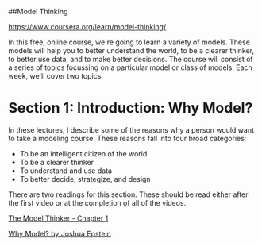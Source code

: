 ##Model Thinking

<https://www.coursera.org/learn/model-thinking/>


In this free, online course, we're going to learn a variety of models. These models will help you to better understand the world, to be a clearer thinker, to better use data, and to make better decisions. The course will consist of a series of topics focussing on a particular model or class of models. Each week, we'll cover two topics.


Section 1: Introduction: Why Model?
===================================

In these lectures, I describe some of the reasons why a person would want to take a modeling course. These reasons fall into four broad categories:

- To be an intelligent citizen of the world
- To be a clearer thinker
- To understand and use data
- To better decide, strategize, and design

There are two readings for this section. These should be read either after the first video or at the completion of all of the videos.

[The Model Thinker - Chapter 1](https://d3c33hcgiwev3.cloudfront.net/_6f8e45cf186f34e27f25194108e86acc_modelthinking_01.01_Why_Model.pdf?Expires=1495324800&Signature=h7PCVdJudsdjBM9rePIi16ZHDuK~p7t9BoPdcWXbLwx6mkKSEz9GN2DMcHurRWaPE97MHZgoT0JFdDEOUsgT--kImXHs5pwrasvSscncPQbETFExl3jO65VHTtElrNfUlDu0J-xve3qBpu5Iavy~NHZiqf9XT0PzZH2ULPxMr34_&Key-Pair-Id=APKAJLTNE6QMUY6HBC5A)

[Why Model? by Joshua Epstein](https://d3c33hcgiwev3.cloudfront.net/_1487fae60934d4babb4881aa5e2f1c3d_modelthinking_01.01_Model_Thinker_Ch_1.pdf?Expires=1495324800&Signature=PSfG31KMypV1vHL7kbR9ntqCp1yxyKK9jMajoTGlh9MHfa3g-P1XWDrdHbrggwnxvVG8PF6fb9hMeT5yzhX0wNpm9zvbVqGO7DHvG3WCkbHFDQrojoOqGfnm-V15ONTCoQhM~bWkFzTXkPr1RN-hT2eCB-~QHFLo0sFBirAjqPQ_&Key-Pair-Id=APKAJLTNE6QMUY6HBC5A)


























